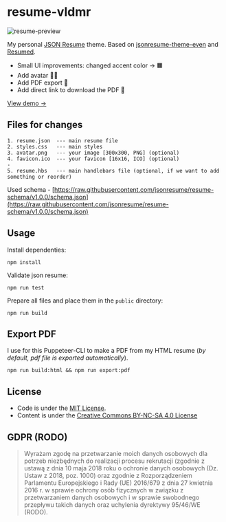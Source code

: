# resume-vldmr

![resume-preview](https://user-images.githubusercontent.com/43416907/147601501-0706e7d6-9aae-463d-baa7-8fabe7a82374.jpg)

My personal [JSON Resume](https://jsonresume.org/) theme.
Based on [jsonresume-theme-even](https://github.com/rbardini/jsonresume-theme-even) and [Resumed](https://github.com/rbardini/resumed).

- Small UI improvements: changed accent color → 🟧
- Add avatar 🧔🏻
- Add PDF export 📄
- Add direct link to download the PDF 🔗

[View demo →](https://resume-vldmr.netlify.app/)

## Files for changes

```console
1. resume.json  --- main resume file
2. styles.css   --- main styles
3. avatar.png   --- your image [300x300, PNG] (optional)
4. favicon.ico  --- your favicon [16x16, ICO] (optional)
-
5. resume.hbs   --- main handlebars file (optional, if we want to add something or reorder)
```

Used schema - [https://raw.githubusercontent.com/jsonresume/resume-schema/v1.0.0/schema.json](https://raw.githubusercontent.com/jsonresume/resume-schema/v1.0.0/schema.json)

## Usage

Install dependenties:

```console
npm install
```

Validate json resume:

```console
npm run test
```

Prepare all files and place them in the `public` directory:

```console
npm run build
```

## Export PDF

I use for this Puppeteer-CLI to make a PDF from my HTML resume
(_by default, pdf file is exported automatically_).

```console
npm run build:html && npm run export:pdf
```

## License

- Code is under the [MIT License](https://opensource.org/licenses/MIT).
- Content is under the [Creative Commons BY-NC-SA 4.0 License](https://creativecommons.org/licenses/by-nc-sa/4.0/)

## GDPR (RODO)

> Wyrażam zgodę na przetwarzanie moich danych osobowych dla potrzeb niezbędnych do realizacji procesu rekrutacji (zgodnie z ustawą z dnia 10 maja 2018 roku o ochronie danych osobowych (Dz. Ustaw z 2018, poz. 1000) oraz zgodnie z Rozporządzeniem Parlamentu Europejskiego i Rady (UE) 2016/679 z dnia 27 kwietnia 2016 r. w sprawie ochrony osób fizycznych w związku z przetwarzaniem danych osobowych i w sprawie swobodnego przepływu takich danych oraz uchylenia dyrektywy 95/46/WE (RODO).
